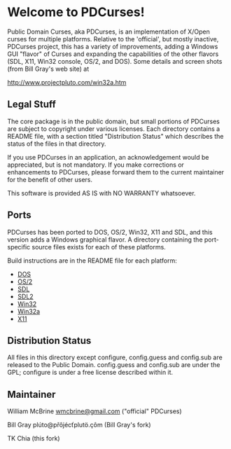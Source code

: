 Welcome to PDCurses!
====================

Public Domain Curses, aka PDCurses, is an implementation of X/Open
curses for multiple platforms. Relative to the 'official',  but
mostly inactive,  PDCurses project,  this has a variety of
improvements,  adding a Windows GUI "flavor" of Curses and
expanding the capabilities of the other flavors (SDL,  X11,
Win32 console,  OS/2,  and DOS).  Some details and screen shots
(from Bill Gray's web site) at

http://www.projectpluto.com/win32a.htm

Legal Stuff
-----------

The core package is in the public domain, but small portions of PDCurses
are subject to copyright under various licenses.  Each directory
contains a README file, with a section titled "Distribution Status"
which describes the status of the files in that directory.

If you use PDCurses in an application, an acknowledgement would be
appreciated, but is not mandatory. If you make corrections or
enhancements to PDCurses, please forward them to the current maintainer
for the benefit of other users.

This software is provided AS IS with NO WARRANTY whatsoever.


Ports
-----

PDCurses has been ported to DOS, OS/2, Win32, X11 and SDL,  and
this version adds a Windows graphical flavor. A directory
containing the port-specific source files exists for each of
these platforms.

Build instructions are in the README file for each platform:

-  [DOS](dos/README.md)
-  [OS/2](os2/README.md)
-  [SDL](sdl1/README.md)
-  [SDL2](sdl2/README.md)
-  [Win32](win32/README.md)
-  [Win32a](win32a/README.md)
-  [X11](x11/README.md)

Distribution Status
-------------------

All files in this directory except configure, config.guess and
config.sub are released to the Public Domain. config.guess and
config.sub are under the GPL; configure is under a free license
described within it.


Maintainer
----------

William McBrine <wmcbrine@gmail.com>  ("official" PDCurses)

Bill Gray
p&#x202e;&ocirc;&#xe7;.&ouml;tulp&#x165;c&eacute;j&ocirc;&#x159;p&#x40;ot&uacute;l&#x202c;m
(Bill Gray's fork)

TK Chia (this fork)
